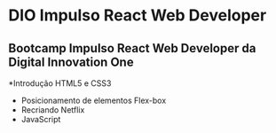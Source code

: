 # DIO Impulso React Web Developer
## Bootcamp Impulso React Web Developer da Digital Innovation One
*Introdução HTML5 e CSS3
* Posicionamento de elementos Flex-box
* Recriando Netflix
* JavaScript

